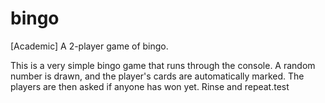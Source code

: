 # bingo

[Academic] A 2-player game of bingo.

This is a very simple bingo game that runs through the console. A random number is drawn, and the player's cards are automatically marked. The players are then asked if anyone has won yet. Rinse and repeat.test
